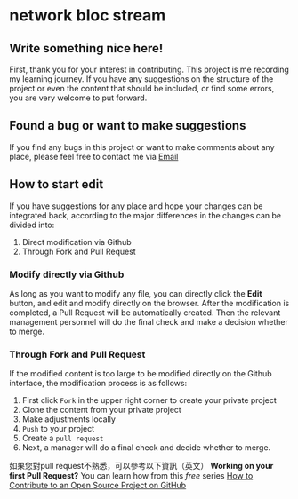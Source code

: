 # network bloc stream

## Write something nice here!

First, thank you for your interest in contributing. This project is me recording my learning journey.
If you have any suggestions on the structure of the project or even the content that should be included, or find some errors, you are very welcome to put forward.

## Found a bug or want to make suggestions
If you find any bugs in this project or want to make comments about any place, please feel free to contact me via [Email](wayne900204@gmail.com)

## How to start edit

If you have suggestions for any place and hope your changes can be integrated back, according to the major differences in the changes can be divided into:
1. Direct modification via Github
2. Through Fork and Pull Request

### Modify directly via Github

As long as you want to modify any file, you can directly click the **Edit** button, and edit and modify directly on the browser.
After the modification is completed, a Pull Request will be automatically created. Then the relevant management personnel will do the final check and make a decision whether to merge.

### Through Fork and Pull Request


If the modified content is too large to be modified directly on the Github interface, the modification process is as follows:
1. First click `Fork` in the upper right corner to create your private project
2. Clone the content from your private project
3. Make adjustments locally
4. `Push` to your project
5. Create a `pull request`
6. Next, a manager will do a final check and decide whether to merge.

如果您對pull request不熟悉，可以參考以下資訊（英文）
**Working on your first Pull Request?** You can learn how from this *free* series [How to Contribute to an Open Source Project on GitHub](https://egghead.io/series/how-to-contribute-to-an-open-source-project-on-github)
 